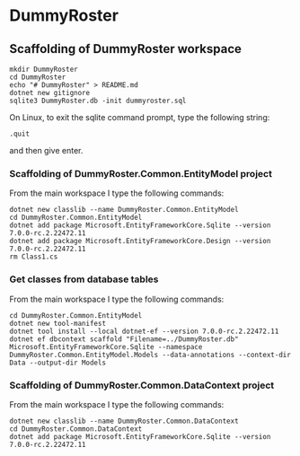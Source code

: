 # DummyRoster

## Scaffolding of DummyRoster workspace

```shell
mkdir DummyRoster
cd DummyRoster
echo "# DummyRoster" > README.md
dotnet new gitignore
sqlite3 DummyRoster.db -init dummyroster.sql
```

On Linux, to exit the sqlite command prompt, type the following string:
```text
.quit
```
and then give enter.

### Scaffolding of DummyRoster.Common.EntityModel project

From the main workspace I type the following commands:

```shell
dotnet new classlib --name DummyRoster.Common.EntityModel
cd DummyRoster.Common.EntityModel
dotnet add package Microsoft.EntityFrameworkCore.Sqlite --version 7.0.0-rc.2.22472.11
dotnet add package Microsoft.EntityFrameworkCore.Design --version 7.0.0-rc.2.22472.11
rm Class1.cs
```

### Get classes from database tables

From the main workspace I type the following commands:

```shell
cd DummyRoster.Common.EntityModel
dotnet new tool-manifest
dotnet tool install --local dotnet-ef --version 7.0.0-rc.2.22472.11
dotnet ef dbcontext scaffold "Filename=../DummyRoster.db" Microsoft.EntityFrameworkCore.Sqlite --namespace DummyRoster.Common.EntityModel.Models --data-annotations --context-dir Data --output-dir Models
```

### Scaffolding of DummyRoster.Common.DataContext project

From the main workspace I type the following commands:

```shell
dotnet new classlib --name DummyRoster.Common.DataContext
cd DummyRoster.Common.DataContext
dotnet add package Microsoft.EntityFrameworkCore.Sqlite --version 7.0.0-rc.2.22472.11
```
